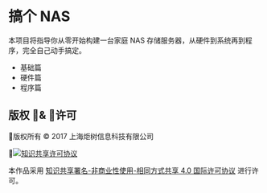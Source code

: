 # 搞个 NAS
本项目将指导你从零开始构建一台家庭 NAS 存储服务器，从硬件到系统再到程序，完全自己动手搞定。

* 基础篇
* 硬件篇
* 程序篇

## 版权 & 许可

版权所有 ©️ 2017 上海炬树信息科技有限公司

[<img alt="知识共享许可协议" style="border-width:0" src="https://www.getnas.com/wp-content/themes/getnas-vue/img/by-nc-nd-88x31.png">](http://creativecommons.org/licenses/by-nc-nd/4.0/deed.zh)

本作品采用 [知识共享署名-非商业性使用-相同方式共享 4.0 国际许可协议](http://creativecommons.org/licenses/by-nc-nd/4.0/deed.zh) 进行许可。 
